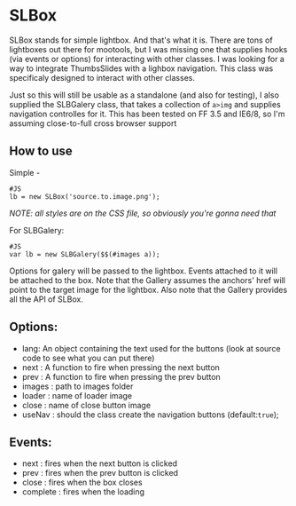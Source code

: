 SLBox
=============

SLBox stands for simple lightbox. And that's what it is. There are tons of lightboxes out there for mootools, but I was missing one that supplies hooks (via events or options) for 
interacting with other classes. I was looking for a way to integrate ThumbsSlides with a lighbox navigation. 
This class was specificaly designed to interact with other classes. 

Just so this will still be usable as a standalone (and also for testing), I also supplied the SLBGalery class, that takes a collection of `a>img` and supplies navigation controlles for it. 
This has been tested on FF 3.5 and IE6/8, so I'm assuming close-to-full cross browser support

How to use
----------
Simple - 

    #JS
    lb = new SLBox('source.to.image.png');

*NOTE: all styles are on the CSS file, so obviously you're gonna need that*    

For SLBGalery:

    #JS
    var lb = new SLBGalery($$(#images a));
    
Options for galery will be passed to the lightbox. Events attached to it will be attached to the box.
Note that the Gallery assumes the anchors' href will point to the target image for the lightbox.
Also note that the Gallery provides all the API of SLBox.
   
Options:
--------
  * lang: An object containing the text used for the buttons (look at source code to see what you can put there)
  * next : A function to fire when pressing the next button
  * prev : A function to fire when pressing the prev button
  * images : path to images folder
  * loader : name of loader image
  * close : name of close button image
  * useNav : should the class create the navigation buttons (default:`true`);

Events:
--------
  * next : fires when the next button is clicked
  * prev : fires when the prev button is clicked
  * close : fires when the box closes
  * complete : fires when the loading <completes></completes>